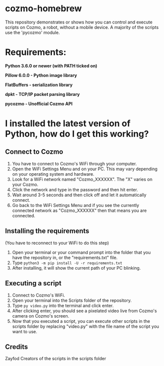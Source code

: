 # cozmo-homebrew
This repository demonstrates or shows how you can control and execute scripts on Cozmo, a robot, without a mobile device. A majority of the scripts use the 'pycozmo' module.
# Requirements:

**Python 3.6.0 or newer (with PATH ticked on)**

**Pillow 6.0.0 - Python image library**

**FlatBuffers - serialization library**

**dpkt - TCP/IP packet parsing library**

**pycozmo - Unofficial Cozmo API**

# I installed the latest version of Python, how do I get this working?
## Connect to Cozmo ##
1. You have to connect to Cozmo's WiFi through your computer. 
2. Open the WiFi Settings Menu and on your PC. This may vary depending on your operating system and hardware.
3. Look for a WiFi network named "Cozmo_XXXXXX". The "X" varies on your Cozmo.
4. Click the network and type in the password and then hit enter.
5. Wait around 3-5 seconds and then click off and let it automatically connect.
6. Go back to the WiFi Settings Menu and if you see the currently connected network as "Cozmo_XXXXXX" then that means you are connected.
## Installing the requirements ##
(You have to reconnect to your WiFi to do this step)
1. Open your terminal or your command prompt into the folder that you have the repository in, or the "requirements.txt" file.
2. Type ```python3 -m pip install -U -r requirements.txt```
3. After installing, it will show the current path of your PC blinking.
## Executing a script ##
1. Connect to Cozmo's WiFi.
2. Open your terminal into the Scripts folder of the repository.
3. Type ```py video.py``` into the terminal and click enter.
4. After clicking enter, you should see a pixelated video live from Cozmo's camera on Cozmo's screen.
5. Now that you executed a script, you can execute other scripts in the scripts folder by replacing "video.py" with the file name of the script you want to use.
## Credits ##
Zayfod
Creators of the scripts in the scripts folder
